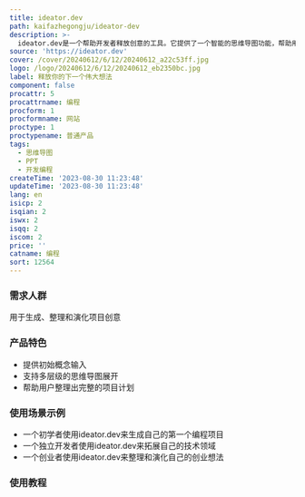 ```yaml
---
title: ideator.dev
path: kaifazhegongju/ideator-dev
description: >-
  ideator.dev是一个帮助开发者释放创意的工具。它提供了一个智能的思维导图功能，帮助用户将初始概念演化成具体的项目计划。无论你是初学者、独立开发者还是有大胆想法的创业者，ideator.dev都能满足你的需求。
source: 'https://ideator.dev'
cover: /cover/20240612/6/12/20240612_a22c53ff.jpg
logo: /logo/20240612/6/12/20240612_eb2350bc.jpg
label: 释放你的下一个伟大想法
component: false
procattr: 5
procattrname: 编程
procform: 1
procformname: 网站
proctype: 1
proctypename: 普通产品
tags:
  - 思维导图
  - PPT
  - 开发编程
createTime: '2023-08-30 11:23:48'
updateTime: '2023-08-30 11:23:48'
lang: en
isicp: 2
isqian: 2
iswx: 2
isqq: 2
iscom: 2
price: ''
catname: 编程
sort: 12564
---
```




### 需求人群
用于生成、整理和演化项目创意

### 产品特色
- 提供初始概念输入
- 支持多层级的思维导图展开
- 帮助用户整理出完整的项目计划

### 使用场景示例
- 一个初学者使用ideator.dev来生成自己的第一个编程项目
- 一个独立开发者使用ideator.dev来拓展自己的技术领域
- 一个创业者使用ideator.dev来整理和演化自己的创业想法

### 使用教程


  
